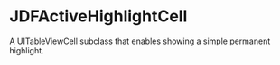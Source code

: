 JDFActiveHighlightCell
======================

A UITableViewCell subclass that enables showing a simple permanent highlight.
